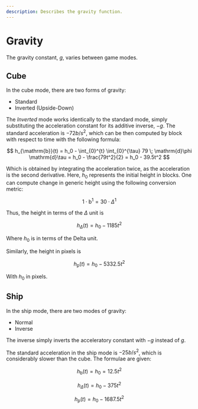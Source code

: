 ```yaml
---
description: Describes the gravity function.
---
```


# Gravity

The gravity constant, $g$, varies between game modes.

## Cube

In the cube mode, there are two forms of gravity:

* Standard
* Inverted (Upside-Down)

The _Inverted_ mode works identically to the standard mode, simply substituting the acceleration constant for its additive inverse, $-g$. The standard acceleration is $-72b/s^2$, which can be then computed by block with respect to time with the following formula:

$$
h_{\mathrm{b}}(t) = h_0 - \int_{0}^{t} \int_{0}^{\tau} 79 \; \mathrm{d}\phi \mathrm{d}\tau = h_0 - \frac{79t^2}{2} = h_0 - 39.5t^2
$$

Which is obtained by integrating the acceleration twice, as the acceleration is the second derivative. Here, $h_0$ represents the initial height in blocks. One can compute change in generic height using the following conversion metric:

$$
1\cdot \mathrm{b}^1 = 30\cdot \Delta^1
$$

Thus, the height in terms of the $\Delta$ unit is

$$
h_\Delta(t) = h_0 - 1185t^2
$$



Where $h_0$ is in terms of the Delta unit.

Similarly, the height in pixels is

$$
h_{\mathrm{p}}(t)=h_0 - 5332.5t^2
$$

With $h_0$ in pixels.

## Ship

In the ship mode, there are two modes of gravity:

* Normal
* Inverse

The inverse simply inverts the acceleratory constant with $-g$ instead of $g$.

The standard acceleration in the ship mode is $-25b/s^2$, which is considerably slower than the cube. The formulae are given:

$$
h_{\mathrm{b}}(t) = h_0 = 12.5t^2
$$

$$
h_{\Delta}(t) = h_0 - 375t^2
$$

$$
h_{\mathrm{p}}(t) = h_0 - 1687.5t^2
$$

